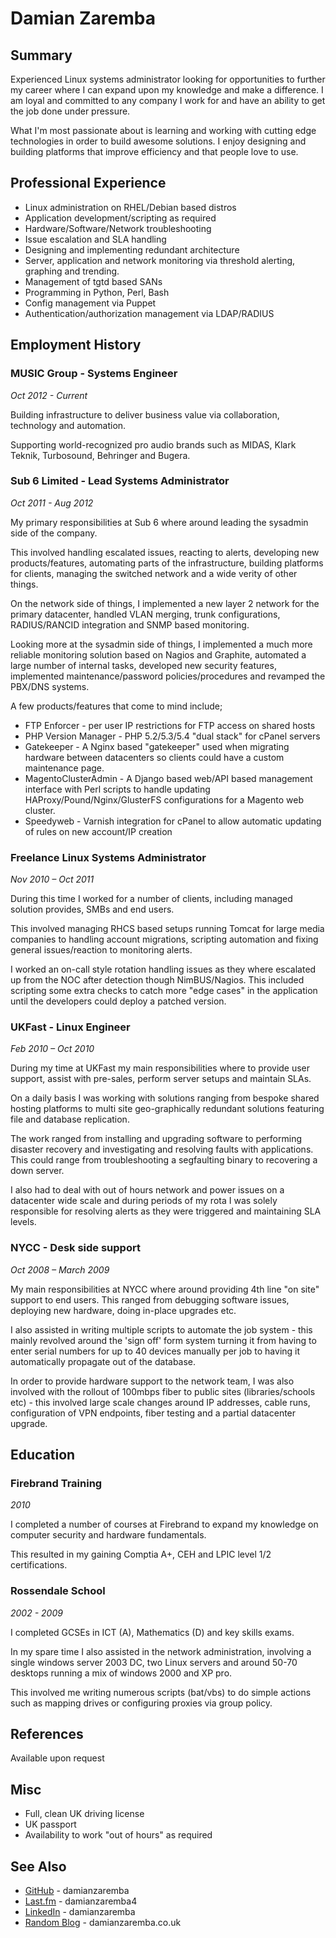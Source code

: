 Damian Zaremba
=============

Summary
-------
Experienced Linux systems administrator looking for opportunities to further my career where I can expand upon my knowledge and make a difference. I am loyal and committed to any company I work for and have an ability to get the job done under pressure.

What I'm most passionate about is learning and working with cutting edge technologies in order to build awesome solutions. I enjoy designing and building platforms that improve efficiency and that people love to use.

Professional Experience
-----------------------
* Linux administration on RHEL/Debian based distros
* Application development/scripting as required
* Hardware/Software/Network troubleshooting
* Issue escalation and SLA handling
* Designing and implementing redundant architecture
* Server, application and network monitoring via threshold alerting, graphing and trending.
* Management of tgtd based SANs
* Programming in Python, Perl, Bash
* Config management via Puppet
* Authentication/authorization management via LDAP/RADIUS

Employment History
-------------
### MUSIC Group - Systems Engineer
*Oct 2012 - Current*

Building infrastructure to deliver business value via collaboration, technology and automation.

Supporting world-recognized pro audio brands such as MIDAS, Klark Teknik, Turbosound, Behringer and Bugera.

### Sub 6 Limited - Lead Systems Administrator
*Oct 2011 - Aug 2012*

My primary responsibilities at Sub 6 where around leading the sysadmin side of the company.

This involved handling escalated issues, reacting to alerts, developing new products/features, automating parts of the infrastructure, building platforms for clients, managing the switched network and a wide verity of other things.

On the network side of things, I implemented a new layer 2 network for the primary datacenter, handled VLAN merging, trunk configurations, RADIUS/RANCID integration and SNMP based monitoring.

Looking more at the sysadmin side of things, I implemented a much more reliable monitoring solution based on Nagios and Graphite, automated a large number of internal tasks, developed new security features, implemented maintenance/password policies/procedures and revamped the PBX/DNS systems.

A few products/features that come to mind include;

* FTP Enforcer - per user IP restrictions for FTP access on shared hosts
* PHP Version Manager - PHP 5.2/5.3/5.4 "dual stack" for cPanel servers
* Gatekeeper - A Nginx based "gatekeeper" used when migrating hardware between datacenters so clients could have a custom maintenance page.
* MagentoClusterAdmin - A Django based web/API based management interface with Perl scripts to handle updating HAProxy/Pound/Nginx/GlusterFS configurations for a Magento web cluster.
* Speedyweb - Varnish integration for cPanel to allow automatic updating of rules on new account/IP creation

### Freelance Linux Systems Administrator
*Nov 2010 – Oct 2011*

During this time I worked for a number of clients, including managed solution provides, SMBs and end users.

This involved managing RHCS based setups running Tomcat for large media companies to handling account migrations, scripting automation and fixing general issues/reaction to monitoring alerts.

I worked an on-call style rotation handling issues as they where escalated up from the NOC after detection though NimBUS/Nagios. This included scripting some extra checks to catch more "edge cases" in the application until the developers could deploy a patched version.

### UKFast - Linux Engineer
*Feb 2010 – Oct 2010*

During my time at UKFast my main responsibilities where to provide user support, assist with pre-sales, perform server setups and maintain SLAs.

On a daily basis I was working with solutions ranging from bespoke shared hosting platforms to multi site geo-graphically redundant solutions featuring file and database replication.

The work ranged from installing and upgrading software to performing disaster recovery and investigating and resolving faults with applications. This could range from troubleshooting a segfaulting binary to recovering a down server.

I also had to deal with out of hours network and power issues on a datacenter wide scale and during periods of my rota I was solely responsible for resolving alerts as they were triggered and maintaining SLA levels.

### NYCC - Desk side support
*Oct 2008 – March 2009*

My main responsibilities at NYCC where around providing 4th line "on site" support to end users. This ranged from debugging software issues, deploying new hardware, doing in-place upgrades etc.

I also assisted in writing multiple scripts to automate the job system - this mainly revolved around the 'sign off' form system turning it from having to enter serial numbers for up to 40 devices manually per job to having it automatically propagate out of the database. 

In order to provide hardware support to the network team, I was also involved with the rollout of 100mbps fiber to public sites (libraries/schools etc) - this involved large scale changes around IP addresses, cable runs, configuration of VPN endpoints, fiber testing and a partial datacenter upgrade.

Education
-------------
### Firebrand Training
*2010*

I completed a number of courses at Firebrand to expand my knowledge on computer security and hardware fundamentals.

This resulted in my gaining Comptia A+, CEH and LPIC level 1/2 certifications.

### Rossendale School
*2002 - 2009*

I completed GCSEs in ICT (A), Mathematics (D) and key skills exams.

In my spare time I also assisted in the network administration, involving a single windows server 2003 DC, two Linux servers and around 50-70 desktops running a mix of windows 2000 and XP pro.

This involved me writing numerous scripts (bat/vbs) to do simple actions such as mapping drives or configuring proxies via group policy.

References
----------
Available upon request

Misc
----
* Full, clean UK driving license
* UK passport
* Availability to work "out of hours" as required

See Also
--------
* [GitHub](https://github.com/damianzaremba) - damianzaremba
* [Last.fm](http://last.fm/user/damianzaremba4) - damianzaremba4
* [LinkedIn](http://uk.linkedin.com/in/damianzaremba) - damianzaremba
* [Random Blog](http://damianzaremba.co.uk) - damianzaremba.co.uk

